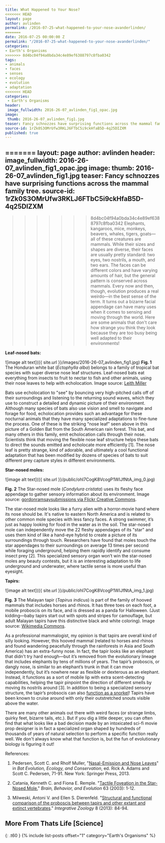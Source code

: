 ```yaml
---
title: What Happened to Your Nose?
<<<<<<< HEAD
layout: page
author: avlinden
permalink: /2016-07-25-what-happened-to-your-nose-avanderlinden/
=======
date: 2016-07-25 00:00:00 Z
permalink: "/2016-07-25-what-happened-to-your-nose-avanderlinden/"
categories:
- Earth's Organisms
>>>>>>> 8d4bc04f94a0bda34c4e89ef6388797c8fba0342
tags:
- animals
- faces
- senses
- ecology
- evolution
- adaptation
<<<<<<< HEAD
categories:
 - Earth's Organisms
header:
 image_fullwidth: 2016-26-07_avlinden_fig1_opac.jpg
image:
 thumb: 2016-26-07_avlinden_fig1.jpg
teaser: Fancy schnozzes have surprising functions across the mammal family tree.
source-id: 1rZk0S3OMrUfw3RKLJ6FTbC5i9ckHfaB5D-4q25DIZXM
published: true
---
```

=======
layout: page
author: avlinden
header:
  image_fullwidth: 2016-26-07_avlinden_fig1_opac.jpg
image:
  thumb: 2016-26-07_avlinden_fig1.jpg
teaser: Fancy schnozzes have surprising functions across the mammal family tree.
source-id: 1rZk0S3OMrUfw3RKLJ6FTbC5i9ckHfaB5D-4q25DIZXM
---

>>>>>>> 8d4bc04f94a0bda34c4e89ef6388797c8fba0342
Elephants, kangaroos, mice, monkeys, beavers, whales, tigers, goats—all of these creatures are mammals. While their sizes and shapes are diverse, their faces are usually pretty standard: two eyes, two nostrils, a mouth, and two ears. The faces can be different colors and have varying amounts of hair, but the general pattern is conserved across mammals. Every now and then, though, evolution produces a real weirdo—in the best sense of the term. It turns out a bizarre facial appendage can have many uses when it comes to sensing and moving through the world. Here are some animals that don't care how strange you think they look because they are too busy being well adapted to their environments! 

**Leaf-nosed bats:**

![image alt text]({{ site.url }}/images/2016-26-07_avlinden_fig1.jpg)
**Fig. 1** The Honduran white bat (*Ectophylla alba*) belongs to a family of tropical bat species with super diverse nose leaf structures. Leaf-nosed bats eat everything from insects to fruit to nectar to fish and other animals, using their nose leaves to help with echolocation. Image source: [Leith Miller](http://www.leithleiser.com/)

Bats use echolocation to "see" by bouncing very high-pitched calls off of their surroundings and listening to the returning sound waves, which they use to construct a detailed and dynamic picture of their environment. Although many species of bats also use vision and smell to navigate and forage for food, echolocation provides such an advantage for these nocturnal animals that they have many specialized adaptations to fine-tune the process. One of these is the striking “nose leaf” seen above in this picture of a Golden Bat from the South American rain forest. This bat, and many others in this family, emit echolocation calls through their nose. Scientists think that moving the flexible nose leaf structure helps these bats to direct the sounds emitted and echolocate more efficiently [1]. The nose leaf is pretty strange, kind of adorable, and ultimately a cool functional adaptation that has been modified by dozens of species of bats to suit different prey capture styles in different environments.  

**Star-nosed moles:**

![image alt text]({{ site.url }}/public/ohI7CogK8VcogP1WIJfNtA_img_0.jpg)

**Fig. 2** The Star-nosed mole (*Condylura cristata*) uses its fleshy face appendage to gather sensory information about its environment. Image source: [gordonramsaysubmissions via Flickr Creative Commons](https://www.flickr.com/photos/54397539@N06/5153972000/in/album-72157625329988818/). 

The star-nosed mole looks like a furry alien with a horror-movie hand where its nose should be. It's native to eastern North America and is related to other common mole species with less fancy faces. A strong swimmer, it’s just as happy looking for food in the water as in the soil. The star-nosed mole can independently move the 22 fleshy appendages of its "star" and uses them kind of like a hand-eye hybrid to create a picture of its surroundings through touch. Researchers have found that moles touch the star appendages to their surroundings on average 13 times per second while foraging underground, helping them rapidly identify and consume insect prey [2]. This specialized sensory organ won’t win the star-nosed moles any beauty contests, but it is an interesting adaptation to life underground and underwater, where tactile sense is more useful than eyesight.  

**Tapirs:**

![image alt text]({{ site.url }}/public/ohI7CogK8VcogP1WIJfNtA_img_1.jpg)

**Fig. 3** The Malayan tapir (*Tapirus indicus*) is part of the family of hooved mammals that includes horses and rhinos. It has three toes on each foot, a mobile proboscis on its face, and is dressed as a panda for Halloween. (Just kidding—baby tapirs start out with spots and stripes for camouflage, but adult Malayan tapirs have this distinctive black and white coloring). Image source: [Wikimedia Commons](https://commons.wikimedia.org/wiki/File:Malayan_Tapir.JPG).

As a professional mammalogist, my opinion is that tapirs are overall kind of silly looking. However, this hooved mammal (related to horses and rhinos and found wandering peacefully through the rainforests in Asia and South America) has an extra-funny nose. In fact, the tapir looks like an elephant that didn't try hard enough—but it’s removed from the evolutionary lineage that includes elephants by tens of millions of years. The tapir’s proboscis, or dangly nose, is similar to an elephant’s trunk in that it can move independently, but it’s nowhere near as flexible or dexterous as an elephant. Instead, it functions as a sort of mobile lip with extra scent-detecting capabilities, helping the tapir pinpoint the direction of different smells by moving its nostrils around [3]. In addition to being a specialized sensory structure, the tapir’s probsocis can also [function as a snorkel](http://animals.sandiegozoo.org/animals/tapir)! Tapirs have been known to cruise around with only their outstretched snouts visible above the water. 

There are many other animals out there with weird faces (or strange limbs, quirky feet, bizarre tails, etc.). But if you dig a little deeper, you can often find that what looks like a bad decision made by an intoxicated sci-fi movie prop designer is in fact a specialized organ shaped by hundreds of thousands of years of natural selection to perform a specific function really well. We don't always know what that function is, but the fun of evolutionary biology is figuring it out! 

References:

1. Pedersen, Scott C. and Rholf Muller, "[Nasal-Emission and Nose Leaves](http://link.springer.com/chapter/10.1007/978-1-4614-7397-8_4)" in *Bat Evolution, Ecology, and Conservation*, ed. Rick A. Adams and Scott C. Pedersen, 71-91. New York: Springer Press, 2013. 

2. Catania, Kenneth C. and Fiona E. Remple. "[Tactile Foveation in the Star-Nosed Mole.](http://www.karger.com/Article/Abstract/73755)" *Brain, Behavior, and Evolution* 63 (2003): 1-12. 

3. Milweski, Antoni V. and Ellen S. Dierenfeld. "[Structural and functional comparison of the proboscis between tapirs and other extant and extinct vertebrates](http://onlinelibrary.wiley.com/doi/10.1111/j.1749-4877.2012.00315.x/abstract)." *Integrative Zoology* 8 (2013): 84-94. 

## More From Thats Life [Science]
{: .t60 }
{% include list-posts offset="1" category="Earth's Organisms" %}
